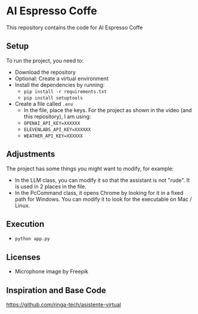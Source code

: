# AI Espresso Coffe
This repository contains the code for AI Espresso Coffe

## Setup
To run the project, you need to:
- Download the repository
- Optional: Create a virtual environment
- Install the dependencies by running:
	- ```pip install -r requirements.txt```
	- ```pip install setuptools```
- Create a file called ```.env```
	- In the file, place the keys. For the project as shown in the video (and this repository), I am using:
	- ```OPENAI_API_KEY=XXXXXX```
	- ```ELEVENLABS_API_KEY=XXXXXX```
	- ```WEATHER_API_KEY=XXXXXX```

## Adjustments
The project has some things you might want to modify, for example:

- In the LLM class, you can modify it so that the assistant is not "rude". It is used in 2 places in the file.
- In the PcCommand class, it opens Chrome by looking for it in a fixed path for Windows. You can modify it to look for the executable on Mac / Linux.

## Execution
- ```python app.py```

## Licenses
- Microphone image by Freepik

## Inspiration and Base Code
https://github.com/ringa-tech/asistente-virtual
